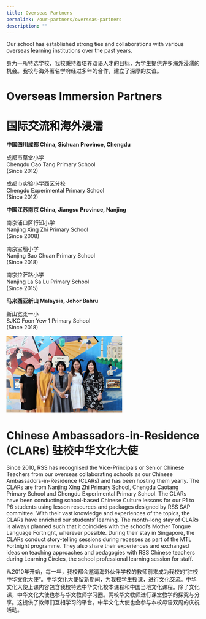 ```yaml
---
title: Overseas Partners
permalink: /our-partners/overseas-partners
description: ""
---
```

Our school has established strong ties and collaborations with various overseas learning institutions over the past years.

身为一所特选学校，我校秉持着培养双语人才的目标，为学生提供许多海外浸濡的机会。我校与海外著名学府经过多年的合作，建立了深厚的友谊。

# Overseas Immersion Partners 
# 国际交流和海外浸濡

**中国四川成都 China, Sichuan Province, Chengdu**

成都市草堂小学
<br>Chengdu Cao Tang Primary School
<br>(Since 2012)

成都市实验小学西区分校
<br>Chengdu Experimental Primary School
<br>(Since 2012)

**中国江苏南京 China, Jiangsu Province, Nanjing**

南京浦口区行知小学
<br>Nanjing Xing Zhi Primary School
<br>(Since 2008)

南京宝船小学
<br>Nanjing Bao Chuan Primary School
<br>(Since 2018)

南京拉萨路小学
<br>Nanjing La Sa Lu Primary School
<br>(Since 2015)

**马来西亚新山 Malaysia, Johor Bahru**

新山宽柔一小
<br>SJKC Foon Yew 1 Primary School
<br>(Since 2018)


<img src="/images/Overseas%20Partners.png" 
     style="width:60%">

# Chinese Ambassadors-in-Residence (CLARs) 驻校中华文化大使

Since 2010, RSS has recognised the Vice-Principals or Senior Chinese Teachers from our overseas collaborating schools as our Chinese Ambassadors-in-Residence (CLARs) and has been hosting them yearly. The CLARs are from Nanjing Xing Zhi Primary School, Chengdu Caotang Primary School and Chengdu Experimental Primary School. The CLARs have been conducting school-based Chinese Culture lessons for our P1 to P6 students using lesson resources and packages designed by RSS SAP committee. With their vast knowledge and experiences of the topics, the CLARs have enriched our students’ learning. The month-long stay of CLARs is always planned such that it coincides with the school’s Mother Tongue Language Fortnight, wherever possible. During their stay in Singapore, the CLARs conduct story-telling sessions during recesses as part of the MTL Fortnight programme. They also share their experiences and exchanged ideas on teaching approaches and pedagogies with RSS Chinese teachers during Learning Circles, the school professional learning session for staff.

从2010年开始，每一年，我校都会邀请海外伙伴学校的教师前来成为我校的“驻校中华文化大使”。中华文化大使留新期间，为我校学生授课，进行文化交流。中华文化大使上课内容包含我校特选中华文化校本课程和中国当地文化课程。除了文化课，中华文化大使也参与华文教师学习圈。两校华文教师进行课堂教学的探究与分享。这提供了教师们互相学习的平台。中华文化大使也会参与本校母语双周的庆祝活动。